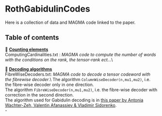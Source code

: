 # RothGabidulinCodes

Here is a collection of data and MAGMA code linked to the paper. 

## Table of contents
:open_file_folder: <ins> **Counting elements** </ins>\
ComputingCardinalities.txt : *MAGMA code to compute the number of words with the conditions on the rank, the tensor-rank ect..*.\


:open_file_folder: <ins>**Decoding algorithms** </ins>\
FibreWiseDecoders.txt: *MAGMA code to decode a tensor codeword with the fibrewise decoder*.\ 
The algorithm ```ColumnWiseDecoder(n,mu1,mu2)```, i.e. the fibre-wise decoder only in one direction.\
The algorithm ```FibreWiseDecoder(n,mu1,mu2)```, i.e. the fibre-wise decoder with correction in the second direction.\
The algorithm used for Gabidulin decoding is in [this paper by Antonia Wachter-Zeh, Valentin Afanassiev & Vladimir Sidorenko](https://link.springer.com/content/pdf/10.1007/s10623-012-9659-5.pdf?pdf=inline%20link).\
     - 
